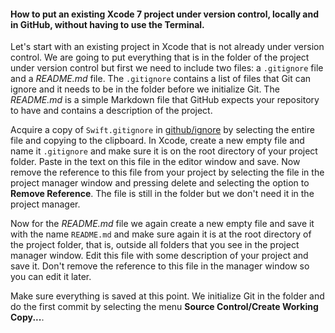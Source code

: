 #### How to put an existing Xcode 7 project under version control, locally and in GitHub, without having to use the Terminal.
Let's start with an existing project in Xcode that is not already under version control. We are going to put everything that is in the folder of the project under version control but first we need to include two files: a `.gitignore` file and a *README.md* file. The `.gitignore` contains a list of files that Git can ignore and it needs to be in the folder before we initialize Git. The *README.md* is a simple Markdown file that GitHub expects your repository to have and contains a description of the project.

Acquire a copy of `Swift.gitignore` in [github/ignore](https://github.com/github/gitignore) by selecting the entire file and copying to the clipboard. In Xcode, create a new empty file and name it `.gitignore` and make sure it is on the root directory of your project folder. Paste in the text on this file in the editor window and save. Now remove the reference to this file from your project by selecting the file in the project manager window and pressing delete and selecting the option to **Remove Reference**. The file is still in the folder but we don't need it in the project manager.

Now for the *README.md* file we again create a new empty file and save it with the name `README.md` and make sure again it is at the root directory of the project folder, that is, outside all folders that you see in the project manager window. Edit this file with some description of your project and save it. Don't remove the reference to this file in the manager window so you can edit it later.

Make sure everything is saved at this point. We initialize Git in the folder and do the first commit by selecting the menu **Source Control/Create Working Copy...**.
